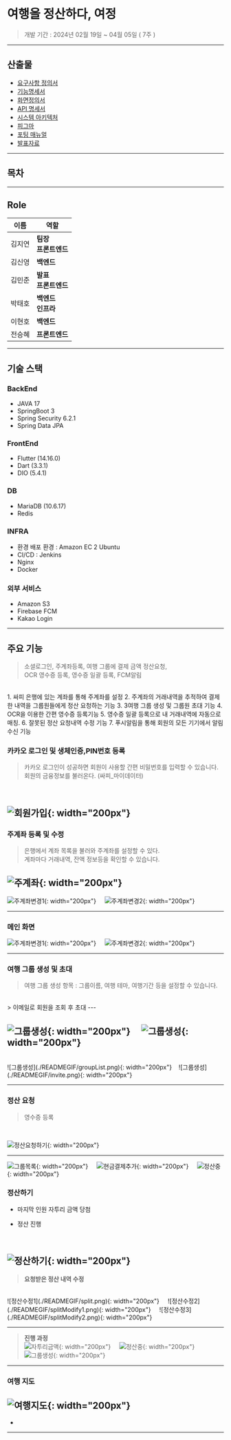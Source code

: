 # 여행을 정산하다, 여정
> 개발 기간 : 2024년 02월 19일 ~ 04월 05일 ( 7주 )
---

## 산출물
- [요구사항 정의서](https://psychedelic-headphones-066.notion.site/2a319260d7ff4405bed5520d7a5d54d6?pvs=4)
- [기능명세서](https://psychedelic-headphones-066.notion.site/fe2f4ff4dbd341638fb4e504cd629d96?pvs=4)
- [화면정의서](https://psychedelic-headphones-066.notion.site/Figma-b6e2078c864b4f788cbec37770cb9e44?pvs=4)
- [API 명세서](https://psychedelic-headphones-066.notion.site/API-ca771c37ee3f4729a13f479eac4142ee?pvs=4)
- [시스템 아키텍처](https://psychedelic-headphones-066.notion.site/3f69bd5724004c2db414758a12db53c0?pvs=4)
- [피그마](https://www.figma.com/file/No2M749xUEprmC5XbUSJfD/Orange?type=design&node-id=1%3A2&mode=dev&t=AA0BAFL045q1F2cW-1https://www.figma.com/file/No2M749xUEprmC5XbUSJfD/Orange?type=design&node-id=1%3A2&mode=dev&t=AA0BAFL045q1F2cW-1)
- [포팅 매뉴얼](./exec/여정_포팅_매뉴얼.docx)
- [발표자료](./exec/C203_여정_발표자료.pptx)
---

## 목차


---

## Role

| 이름   | 역할                                                         |
| ------ | ------------------------------------------------------------ |
| 김지연 | **팀장**<br />**프론트엔드**<br />|
| 김신영 | **백엔드**    |
| 김민준 | **발표**<br />**프론트엔드**<br />                |
| 박태호 | **백엔드**<br />**인프라**<br /> |
| 이현호 | **백엔드** |
| 전승혜 | **프론트엔드** |


---
## 기술 스택

### BackEnd
- JAVA 17
- SpringBoot 3
- Spring Security 6.2.1
- Spring Data JPA


### FrontEnd
- Flutter (14.16.0)
- Dart (3.3.1)
- DIO (5.4.1)

### DB
- MariaDB (10.6.17)
- Redis 

### INFRA
- 환경 배포 환경 : Amazon EC 2 Ubuntu
- CI/CD : Jenkins
- Nginx
- Docker

### 외부 서비스
- Amazon S3
- Firebase FCM
- Kakao Login
---

## 주요 기능
> 소셜로그인, 주계좌등록, 여행 그룹에 결제 금액 정산요청,</br> OCR 영수증 등록, 영수증 일괄 등록, FCM알림
</br>
1. 싸피 은행에 있는 계좌를 통해 주계좌를 설정
2. 주계좌의 거래내역을 추적하여 결제한 내역을 그룹원들에게 정산 요청하는 기능
3. 3여행 그룹 생성 및 그룹원 초대 기능
4. OCR을 이용한 간편 영수증 등록기능
5. 영수증 일괄 등록으로 내 거래내역에 자동으로 매칭.
6. 잘못된 정산 요청내역 수정 기능
7. 푸시알림을 통해 회원의 모든 기기에서 알림 수신 기능

### 카카오 로그인 및 생체인증,PIN번호 등록

> 카카오 로그인이 성공하면 회원이 사용할 간편 비밀번호를 입력할 수 있습니다.</br>회원의 금융정보를 불러온다. (싸피_마이데이터)
</br>

![회원가입](./READMEGIF/회원가입.gif){: width="200px"}
---

### 주계좌 등록 및 수정

>은행에서 계좌 목록을 불러와 주계좌를 설정할 수 있다. </br>계좌마다 거래내역, 잔액 정보등을 확인할 수 있습니다.

![주계좌](./READMEGIF/주계좌수정.gif){: width="200px"} &nbsp; &nbsp;
---
 ![주계좌변경1](./READMEGIF/accountChange1.png){: width="200px"} &nbsp; &nbsp;
 ![주계좌변경2](./READMEGIF/accountChange2.png){: width="200px"} 

---

### 메인 화면
 ![주계좌변경1](./READMEGIF/mainpage.png){: width="200px"} &nbsp; &nbsp;
 ![주계좌변경2](./READMEGIF/mainnotification.png){: width="200px"} 

---

### 여행 그룹 생성 및 초대

> 여행 그룹 생성 항목 : 그룹이름, 여행 테마, 여행기간 등을 설정할 수 있습니다.
</br>
> 이메일로 회원을 조회 후 초대
---
</br>

![그룹생성](./READMEGIF/그룹생성.gif){: width="200px"} &nbsp; &nbsp; ![그룹생성](./READMEGIF/회원초대.gif){: width="200px"} 
---
</br>
![그룹생성](./READMEGIF/groupList.png){: width="200px"} &nbsp; &nbsp;![그룹생성](./READMEGIF/invite.png){: width="200px"} &nbsp; &nbsp;
</br>


---

### 정산 요청

> 영수증 등록 
<br/>

![정산요청하기](./READMEGIF/정산요청하기.gif){: width="200px"} &nbsp; &nbsp;

---

![그룹목록](./READMEGIF/groupList.png){: width="200px"} &nbsp; &nbsp;
![현금결제추가](./READMEGIF/현금결제추가.png){: width="200px"} &nbsp; &nbsp;
![정산중](./READMEGIF/doing.png){: width="200px"} &nbsp; &nbsp;

### 정산하기

- 마지막 인원 자투리 금액 당첨

- 정산 진행
<br/>

![정산하기](./READMEGIF/정산하기.gif){: width="200px"} &nbsp; &nbsp;
<br/>
---
> **요청받은 정산 내역 수정**
<br/>
![정산수정1](./READMEGIF/split.png){: width="200px"} &nbsp; &nbsp;
![정산수정2](./READMEGIF/splitModify1.png){: width="200px"} &nbsp; &nbsp;
![정산수정3](./READMEGIF/splitModify2.png){: width="200px"} &nbsp; &nbsp;


---
> **진행 과정** <br/>
![자투리금액](./READMEGIF/자투리금액.png){: width="200px"} &nbsp; &nbsp;
![정산중](./READMEGIF/정산중.png){: width="200px"} &nbsp; &nbsp;
![그룹생성](./READMEGIF/done.png){: width="200px"} &nbsp; &nbsp;

---

### 여행 지도
![여행지도](./READMEGIF/여행지도.jpg){: width="200px"} &nbsp; &nbsp;
- 

- 
---

